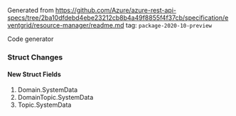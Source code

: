Generated from https://github.com/Azure/azure-rest-api-specs/tree/2ba10dfdebd4ebe23212cb8b4a49f8855f4f37cb/specification/eventgrid/resource-manager/readme.md tag: `package-2020-10-preview`

Code generator 


### Struct Changes

#### New Struct Fields

1. Domain.SystemData
1. DomainTopic.SystemData
1. Topic.SystemData

